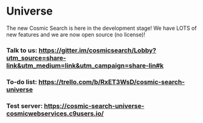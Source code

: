 # Universe

The new Cosmic Search is here in the development stage! We have LOTS of new features and we are now open source (no license)!

### Talk to us: https://gitter.im/cosmicsearch/Lobby?utm_source=share-link&utm_medium=link&utm_campaign=share-lin#k

### To-do list: https://trello.com/b/RxET3WsD/cosmic-search-universe

### Test server: https://cosmic-search-universe-cosmicwebservices.c9users.io/
